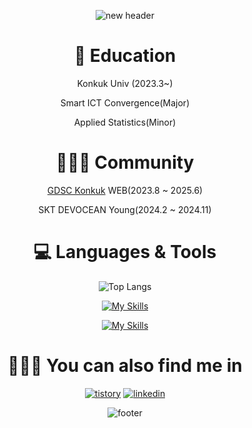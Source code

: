 <div align="center">
  
![new header](https://github.com/clicelee/clicelee/assets/131771046/17832af3-8d5a-4542-89c6-7861ff71fddb)
# 🏫 Education
Konkuk Univ (2023.3~)

Smart ICT Convergence(Major)

Applied Statistics(Minor)


# 🧑🏻‍💻 Community
[GDSC Konkuk](https://www.instagram.com/gdsc.konkuk/) WEB(2023.8 ~ 2025.6)

SKT DEVOCEAN Young(2024.2 ~ 2024.11)


# 💻 Languages & Tools
![Top Langs](https://github-readme-stats.vercel.app/api/top-langs/?username=clicelee&layout=compact&theme=dracula)

[![My Skills](https://skillicons.dev/icons?i=js,ts,react,tailwind,vscode)](https://skillicons.dev)

[![My Skills](https://skillicons.dev/icons?i=git,figma,notion,obsidian)](https://skillicons.dev)

# 🚶🏻‍➡️ You can also find me in
[![tistory](https://img.shields.io/badge/tistory-ff5544?style=for-the-badge&logo=tistory&logoColor=white)](https://clice.tistory.com/) [![linkedin](https://img.shields.io/badge/linkedin-0A66C2?style=for-the-badge&logo=linkedin&logoColor=white)](https://www.linkedin.com/in/jiminclicelee/)

![footer](https://github.com/clicelee/clicelee/assets/131771046/3097bc35-5f4a-4cf5-a4e0-3540b9cc4340)
</div>
